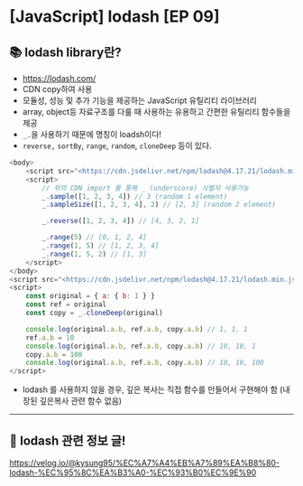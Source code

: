 # [JavaScript] lodash [EP 09]

## 📚 lodash library란?

- https://lodash.com/
- CDN copy하여 사용
- 모듈성, 성능 및 추가 기능을 제공하는 JavaScript 유틸리티 라이브러리
- array, object등 자료구조를 다룰 때 사용하는 유용하고 간편한 유틸리티 함수들을 제공
- `_.`을 사용하기 때문에 명칭이 loadsh이다!
- `reverse,` `sortBy`, `range`, `random`, `cloneDeep` 등이 있다.

```javascript
<body>
	<script src="<https://cdn.jsdelivr.net/npm/lodash@4.17.21/lodash.min.js>"></script>
	<script>
		// 위의 CDN import 를 통해 _ (underscore) 식별자 사용가능
		_.sample([1, 2, 3, 4]) // 3 (random 1 element)
		_.sampleSize([1, 2, 3, 4], 2) // [2, 3] (random 2 element)

		_.reverse([1, 2, 3, 4]) // [4, 3, 2, 1]

		_.range(5) // [0, 1, 2, 4]
		_.range(1, 5) // [1, 2, 3, 4]
		_.range(1, 5, 2) // [1, 3]
	</script>
</body>
<script src="<https://cdn.jsdelivr.net/npm/lodash@4.17.21/lodash.min.js>"></script>
<script>
	const original = { a: { b: 1 } }
	const ref = original
	const copy = _.cloneDeep(original)

	console.log(original.a.b, ref.a.b, copy.a.b) // 1, 1, 1
	ref.a.b = 10
	console.log(original.a.b, ref.a.b, copy.a.b) // 10, 10, 1
	copy.a.b = 100
	console.log(original.a.b, ref.a.b, copy.a.b) // 10, 10, 100
</script>
```

- lodash 를 사용하지 않을 경우, 깊은 복사는 직접 함수를 만들어서 구현해야 함 (내장된 깊은복사 관련 함수 없음)

---

## 📌 lodash 관련 정보 글!

https://velog.io/@kysung95/%EC%A7%A4%EB%A7%89%EA%B8%80-lodash-%EC%95%8C%EA%B3%A0-%EC%93%B0%EC%9E%90